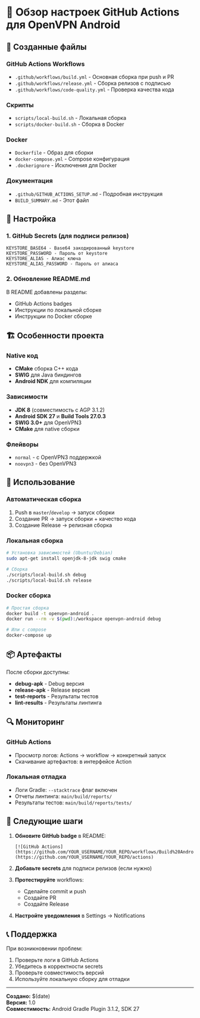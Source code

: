 # 🚀 Обзор настроек GitHub Actions для OpenVPN Android

## 📁 Созданные файлы

### GitHub Actions Workflows

- `.github/workflows/build.yml` - Основная сборка при push и PR
- `.github/workflows/release.yml` - Сборка релизов с подписью
- `.github/workflows/code-quality.yml` - Проверка качества кода

### Скрипты

- `scripts/local-build.sh` - Локальная сборка
- `scripts/docker-build.sh` - Сборка в Docker

### Docker

- `Dockerfile` - Образ для сборки
- `docker-compose.yml` - Compose конфигурация
- `.dockerignore` - Исключения для Docker

### Документация

- `.github/GITHUB_ACTIONS_SETUP.md` - Подробная инструкция
- `BUILD_SUMMARY.md` - Этот файл

## 🔧 Настройка

### 1. GitHub Secrets (для подписи релизов)

```
KEYSTORE_BASE64 - Base64 закодированный keystore
KEYSTORE_PASSWORD - Пароль от keystore
KEYSTORE_ALIAS - Алиас ключа
KEYSTORE_ALIAS_PASSWORD - Пароль от алиаса
```

### 2. Обновление README.md

В README добавлены разделы:

- GitHub Actions badges
- Инструкции по локальной сборке
- Инструкции по Docker сборке

## 🏗️ Особенности проекта

### Native код

- **CMake** сборка C++ кода
- **SWIG** для Java биндингов
- **Android NDK** для компиляции

### Зависимости

- **JDK 8** (совместимость с AGP 3.1.2)
- **Android SDK 27** и **Build Tools 27.0.3**
- **SWIG 3.0+** для OpenVPN3
- **CMake** для native сборки

### Флейворы

- `normal` - с OpenVPN3 поддержкой
- `noovpn3` - без OpenVPN3

## 🚀 Использование

### Автоматическая сборка

1. Push в `master`/`develop` → запуск сборки
2. Создание PR → запуск сборки + качество кода
3. Создание Release → релизная сборка

### Локальная сборка

```bash
# Установка зависимостей (Ubuntu/Debian)
sudo apt-get install openjdk-8-jdk swig cmake

# Сборка
./scripts/local-build.sh debug
./scripts/local-build.sh release
```

### Docker сборка

```bash
# Простая сборка
docker build -t openvpn-android .
docker run --rm -v $(pwd):/workspace openvpn-android debug

# Или с compose
docker-compose up
```

## 📦 Артефакты

После сборки доступны:

- **debug-apk** - Debug версия
- **release-apk** - Release версия
- **test-reports** - Результаты тестов
- **lint-results** - Результаты линтинга

## 🔍 Мониторинг

### GitHub Actions

- Просмотр логов: Actions → workflow → конкретный запуск
- Скачивание артефактов: в интерфейсе Action

### Локальная отладка

- Логи Gradle: `--stacktrace` флаг включен
- Отчеты линтинга: `main/build/reports/`
- Результаты тестов: `main/build/reports/tests/`

## 🎯 Следующие шаги

1. **Обновите GitHub badge** в README:

   ```
   [![GitHub Actions](https://github.com/YOUR_USERNAME/YOUR_REPO/workflows/Build%20Android%20App/badge.svg)](https://github.com/YOUR_USERNAME/YOUR_REPO/actions)
   ```

2. **Добавьте secrets** для подписи релизов (если нужно)

3. **Протестируйте** workflows:

   - Сделайте commit и push
   - Создайте PR
   - Создайте Release

4. **Настройте уведомления** в Settings → Notifications

## 📞 Поддержка

При возникновении проблем:

1. Проверьте логи в GitHub Actions
2. Убедитесь в корректности secrets
3. Проверьте совместимость версий
4. Используйте локальную сборку для отладки

---

**Создано:** $(date)  
**Версия:** 1.0  
**Совместимость:** Android Gradle Plugin 3.1.2, SDK 27
